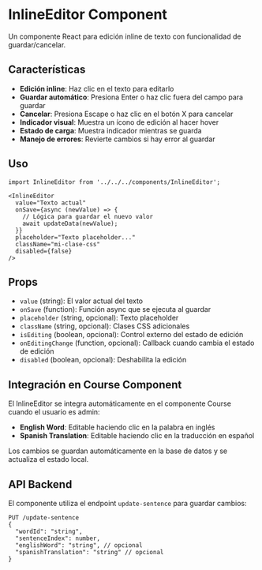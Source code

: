 # InlineEditor Component

Un componente React para edición inline de texto con funcionalidad de guardar/cancelar.

## Características

- **Edición inline**: Haz clic en el texto para editarlo
- **Guardar automático**: Presiona Enter o haz clic fuera del campo para guardar
- **Cancelar**: Presiona Escape o haz clic en el botón X para cancelar
- **Indicador visual**: Muestra un ícono de edición al hacer hover
- **Estado de carga**: Muestra indicador mientras se guarda
- **Manejo de errores**: Revierte cambios si hay error al guardar

## Uso

```tsx
import InlineEditor from '../../../components/InlineEditor';

<InlineEditor
  value="Texto actual"
  onSave={async (newValue) => {
    // Lógica para guardar el nuevo valor
    await updateData(newValue);
  }}
  placeholder="Texto placeholder..."
  className="mi-clase-css"
  disabled={false}
/>
```

## Props

- `value` (string): El valor actual del texto
- `onSave` (function): Función async que se ejecuta al guardar
- `placeholder` (string, opcional): Texto placeholder
- `className` (string, opcional): Clases CSS adicionales
- `isEditing` (boolean, opcional): Control externo del estado de edición
- `onEditingChange` (function, opcional): Callback cuando cambia el estado de edición
- `disabled` (boolean, opcional): Deshabilita la edición

## Integración en Course Component

El InlineEditor se integra automáticamente en el componente Course cuando el usuario es admin:

- **English Word**: Editable haciendo clic en la palabra en inglés
- **Spanish Translation**: Editable haciendo clic en la traducción en español

Los cambios se guardan automáticamente en la base de datos y se actualiza el estado local.

## API Backend

El componente utiliza el endpoint `update-sentence` para guardar cambios:

```
PUT /update-sentence
{
  "wordId": "string",
  "sentenceIndex": number,
  "englishWord": "string", // opcional
  "spanishTranslation": "string" // opcional
}
```
